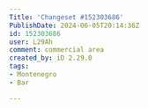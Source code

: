 ```yaml
---
Title: 'Changeset #152303686'
PublishDate: 2024-06-05T20:14:36Z
id: 152303686
user: L29Ah
comment: commercial area
created_by: iD 2.29.0
tags:
- Montenegro
- Bar

---
```

